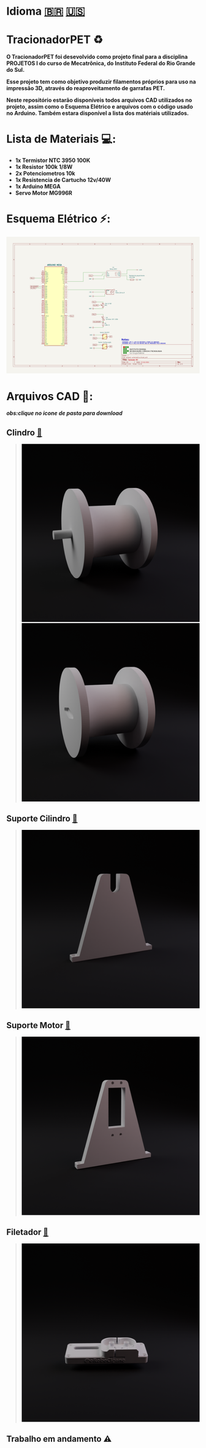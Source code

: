 # Idioma [🇧🇷](https://github.com/ThaylorLT/TracionadorPET/blob/main/README.md) [🇺🇸](https://github.com/ThaylorLT/TracionadorPET/blob/main/README.en.md)

# TracionadorPET ♻️

 <p><b>O TracionadorPET foi desevolvido como projeto final para a disciplina PROJETOS I do curso de Mecatrônica, do Instituto Federal do Rio Grande do Sul.</b></p>
 <p><b>Esse projeto tem como objetivo produzir filamentos próprios para uso na impressão 3D, através do reaproveitamento de garrafas PET.</b></p>
 <p><b>Neste repositório estarão disponíveis todos arquivos CAD utilizados no projeto, assim como o Esquema Elétrico e arquivos com o código usado no Arduino. Também estara disponível a lista dos matériais utilizados.</b></p>

# Lista de Materiais 💻:
- **1x Termistor NTC 3950 100K**
- **1x Resistor 100k 1/8W**
- **2x Potenciometros 10k**
- **1x Resistencia de Cartucho 12v/40W**
- **1x Arduino MEGA**
- **Servo Motor MG996R**

# Esquema Elétrico ⚡:
![alt text](https://github.com/ThaylorLT/TracionadorPET/blob/testing/assets/schematic.jpg)

# Arquivos CAD 🔨:
***obs:clique no icone de pasta para download***
 ## Clindro [:file_folder:](https://github.com/ThaylorLT/TracionadorPET/blob/main/assets/cilindro%202.stl)
 > ![alt text](https://github.com/ThaylorLT/TracionadorPET/blob/main/assets/images/cilindroA.png)
 > ![alt text](https://github.com/ThaylorLT/TracionadorPET/blob/main/assets/images/cilindroB.png)
 ## Suporte Cilindro [:file_folder:](https://github.com/ThaylorLT/TracionadorPET/blob/main/assets/suporte.stl)
 > ![alt text](https://github.com/ThaylorLT/TracionadorPET/blob/main/assets/images/suporte%20cilindro.png)
 ## Suporte Motor [:file_folder:](https://github.com/ThaylorLT/TracionadorPET/blob/main/assets/suporte.stl)
 > ![alt text](https://github.com/ThaylorLT/TracionadorPET/blob/main/assets/images/suporte%20motor.png)
 ## Filetador [:file_folder:](https://cults3d.com/en/3d-model/tool/pet-bottle-cutter-gypsyrobot)
 > ![alt text](https://github.com/ThaylorLT/TracionadorPET/blob/main/assets/images/filetador.png)
## Trabalho em andamento ⚠️
